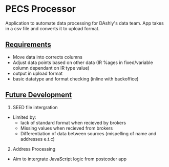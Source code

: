 # PECS Processor
Application to automate data processing for DAshly's data team. App takes in a csv file and converts it to upload format.

## <ins>Requirements</ins>
+ Move data into corrects columns
+ Adjust data points based on other data (IR %ages in fixed/variable column dependant on IR type value)
+ output in upload format
+ basic datatype and format checking (inline with backoffice)

## <ins>Future Development</ins>
1. SEED file intergration 
  *  Limited by: 
     * lack of standard format when recieved by brokers
     * Missing values when recieved from brokers
     * Differentiation of data between sources (mispelling of name and addresses e.t.c)
2. Address Processing
  * Aim to intergrate JavaScript logic from postcoder app 

